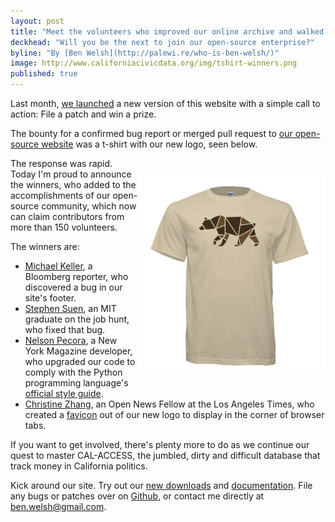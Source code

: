 ```yaml
---
layout: post
title: "Meet the volunteers who improved our online archive and walked away with a free t-shirt"
deckhead: "Will you be the next to join our open-source enterprise?"
byline: "By [Ben Welsh](http://palewi.re/who-is-ben-welsh/)"
image: http://www.californiacivicdata.org/img/tshirt-winners.png
published: true
---
```


Last month, [we launched](/2016/09/15/website-launch/) a new version of this website with a simple call to action: File a patch and win a prize.

The bounty for a confirmed bug report or merged pull request to [our open-source website](https://github.com/california-civic-data-coalition/django-calaccess-downloads-website) was a t-shirt with our new logo, seen below.

<figure style="margin: 28px 0; max-width:300px; float: right;">
    <img src="/img/tshirt.png" style="max-width:300px">
</figure>

The response was rapid. Today I'm proud to announce the winners, who added to the accomplishments of our open-source community, which now can claim contributors from more than 150 volunteers.

The winners are:

* [Michael Keller](https://twitter.com/mhkeller?lang=en), a Bloomberg reporter, who discovered a bug in our site's footer.
* [Stephen Suen](https://twitter.com/s2tephen), an MIT graduate on the job hunt, who fixed that bug.
* [Nelson Pecora](https://twitter.com/nelsonpecora), a New York Magazine developer, who upgraded our code to comply with the Python programming language's [official style guide](https://www.python.org/dev/peps/pep-0008/).
* [Christine Zhang](https://twitter.com/christinezhang), an Open News Fellow at the Los Angeles Times, who created a [favicon](https://en.wikipedia.org/wiki/Favicon) out of our new logo to display in the corner of browser tabs.

If you want to get involved, there's plenty more to do as we continue our quest to master CAL-ACCESS, the jumbled, dirty and difficult database that track money in California politics.

Kick around our site. Try out our [new downloads](http://calaccess.californiacivicdata.org/downloads/latest/) and [documentation](http://calaccess.californiacivicdata.org/documentation/). File any bugs or patches over on [Github](https://github.com/california-civic-data-coalition/django-calaccess-downloads-website/issues), or contact me directly at [ben.welsh@gmail.com](mailto:ben.welsh@gmail.com).
